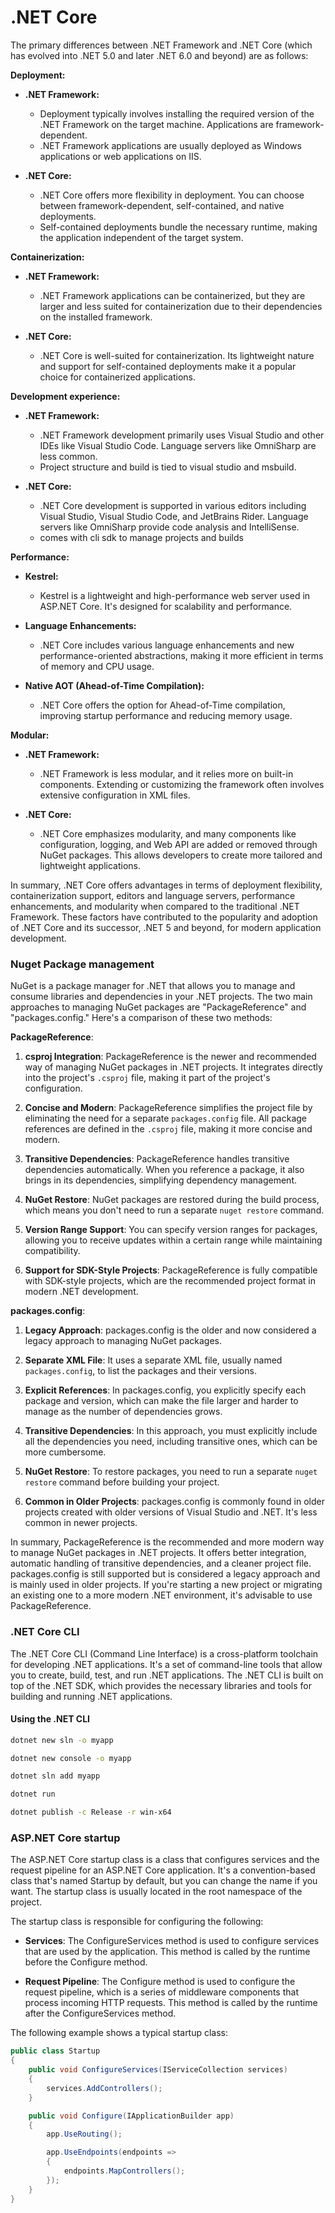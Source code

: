 # .NET Core

The primary differences between .NET Framework and .NET Core (which has evolved into .NET 5.0 and later .NET 6.0 and beyond) are as follows:

**Deployment:**

- **.NET Framework:**
  - Deployment typically involves installing the required version of the .NET Framework on the target machine. Applications are framework-dependent.
  - .NET Framework applications are usually deployed as Windows applications or web applications on IIS.

- **.NET Core:**
  - .NET Core offers more flexibility in deployment. You can choose between framework-dependent, self-contained, and native deployments.
  - Self-contained deployments bundle the necessary runtime, making the application independent of the target system.

**Containerization:**

- **.NET Framework:**
  - .NET Framework applications can be containerized, but they are larger and less suited for containerization due to their dependencies on the installed framework.

- **.NET Core:**
  - .NET Core is well-suited for containerization. Its lightweight nature and support for self-contained deployments make it a popular choice for containerized applications.

**Development experience:**

- **.NET Framework:**
  - .NET Framework development primarily uses Visual Studio and other IDEs like Visual Studio Code. Language servers like OmniSharp are less common.
  - Project structure and build is tied to visual studio and msbuild.

- **.NET Core:**
  - .NET Core development is supported in various editors including Visual Studio, Visual Studio Code, and JetBrains Rider. Language servers like OmniSharp provide code analysis and IntelliSense.
  - comes with cli sdk to manage projects and builds

**Performance:**

- **Kestrel:**
  - Kestrel is a lightweight and high-performance web server used in ASP.NET Core. It's designed for scalability and performance.

- **Language Enhancements:**
  - .NET Core includes various language enhancements and new performance-oriented abstractions, making it more efficient in terms of memory and CPU usage.

- **Native AOT (Ahead-of-Time Compilation):**
  - .NET Core offers the option for Ahead-of-Time compilation, improving startup performance and reducing memory usage.

**Modular:**

- **.NET Framework:**
  - .NET Framework is less modular, and it relies more on built-in components. Extending or customizing the framework often involves extensive configuration in XML files.

- **.NET Core:**
  - .NET Core emphasizes modularity, and many components like configuration, logging, and Web API are added or removed through NuGet packages. This allows developers to create more tailored and lightweight applications.

In summary, .NET Core offers advantages in terms of deployment flexibility, containerization support, editors and language servers, performance enhancements, and modularity when compared to the traditional .NET Framework. These factors have contributed to the popularity and adoption of .NET Core and its successor, .NET 5 and beyond, for modern application development.


### Nuget Package management
NuGet is a package manager for .NET that allows you to manage and consume libraries and dependencies in your .NET projects. The two main approaches to managing NuGet packages are "PackageReference" and "packages.config." Here's a comparison of these two methods:

**PackageReference**:

1. **csproj Integration**: PackageReference is the newer and recommended way of managing NuGet packages in .NET projects. It integrates directly into the project's `.csproj` file, making it part of the project's configuration.

2. **Concise and Modern**: PackageReference simplifies the project file by eliminating the need for a separate `packages.config` file. All package references are defined in the `.csproj` file, making it more concise and modern.

3. **Transitive Dependencies**: PackageReference handles transitive dependencies automatically. When you reference a package, it also brings in its dependencies, simplifying dependency management.

4. **NuGet Restore**: NuGet packages are restored during the build process, which means you don't need to run a separate `nuget restore` command.

5. **Version Range Support**: You can specify version ranges for packages, allowing you to receive updates within a certain range while maintaining compatibility.

6. **Support for SDK-Style Projects**: PackageReference is fully compatible with SDK-style projects, which are the recommended project format in modern .NET development.

**packages.config**:

1. **Legacy Approach**: packages.config is the older and now considered a legacy approach to managing NuGet packages.

2. **Separate XML File**: It uses a separate XML file, usually named `packages.config`, to list the packages and their versions.

3. **Explicit References**: In packages.config, you explicitly specify each package and version, which can make the file larger and harder to manage as the number of dependencies grows.

4. **Transitive Dependencies**: In this approach, you must explicitly include all the dependencies you need, including transitive ones, which can be more cumbersome.

5. **NuGet Restore**: To restore packages, you need to run a separate `nuget restore` command before building your project.

6. **Common in Older Projects**: packages.config is commonly found in older projects created with older versions of Visual Studio and .NET. It's less common in newer projects.

In summary, PackageReference is the recommended and more modern way to manage NuGet packages in .NET projects. It offers better integration, automatic handling of transitive dependencies, and a cleaner project file. packages.config is still supported but is considered a legacy approach and is mainly used in older projects. If you're starting a new project or migrating an existing one to a more modern .NET environment, it's advisable to use PackageReference.


### .NET Core CLI

The .NET Core CLI (Command Line Interface) is a cross-platform toolchain for developing .NET applications. It's a set of command-line tools that allow you to create, build, test, and run .NET applications. The .NET CLI is built on top of the .NET SDK, which provides the necessary libraries and tools for building and running .NET applications.

#### Using the .NET CLI

```bash
dotnet new sln -o myapp

dotnet new console -o myapp

dotnet sln add myapp

dotnet run

dotnet publish -c Release -r win-x64

```

### ASP.NET Core startup

The ASP.NET Core startup class is a class that configures services and the request pipeline for an ASP.NET Core application. It's a convention-based class that's named Startup by default, but you can change the name if you want. The startup class is usually located in the root namespace of the project.

The startup class is responsible for configuring the following:

- **Services**: The ConfigureServices method is used to configure services that are used by the application. This method is called by the runtime before the Configure method.

- **Request Pipeline**: The Configure method is used to configure the request pipeline, which is a series of middleware components that process incoming HTTP requests. This method is called by the runtime after the ConfigureServices method.

The following example shows a typical startup class:

```csharp
public class Startup
{
    public void ConfigureServices(IServiceCollection services)
    {
        services.AddControllers();
    }

    public void Configure(IApplicationBuilder app)
    {
        app.UseRouting();

        app.UseEndpoints(endpoints =>
        {
            endpoints.MapControllers();
        });
    }
}
```